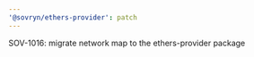 ```yaml
---
'@sovryn/ethers-provider': patch
---
```


SOV-1016: migrate network map to the ethers-provider package
